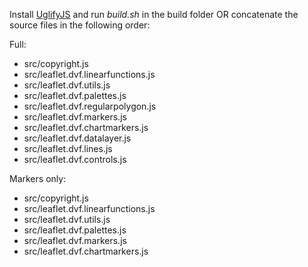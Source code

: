 Install [UglifyJS](https://github.com/mishoo/UglifyJS) and run _build.sh_ in the build folder OR concatenate the source files in the following order:

Full:
* src/copyright.js
* src/leaflet.dvf.linearfunctions.js
* src/leaflet.dvf.utils.js
* src/leaflet.dvf.palettes.js
* src/leaflet.dvf.regularpolygon.js
* src/leaflet.dvf.markers.js
* src/leaflet.dvf.chartmarkers.js
* src/leaflet.dvf.datalayer.js
* src/leaflet.dvf.lines.js
* src/leaflet.dvf.controls.js

Markers only:
* src/copyright.js
* src/leaflet.dvf.linearfunctions.js
* src/leaflet.dvf.utils.js
* src/leaflet.dvf.palettes.js
* src/leaflet.dvf.markers.js
* src/leaflet.dvf.chartmarkers.js
